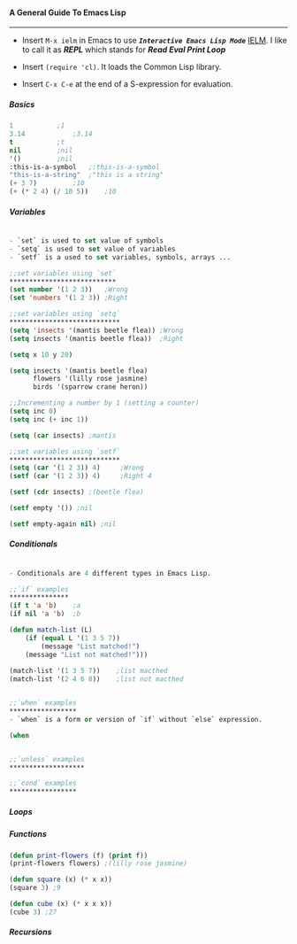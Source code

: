 #### A General Guide To Emacs Lisp
------------

- Insert `M-x ielm` in Emacs to use _**`Interactive Emacs Lisp Mode`**_ [IELM](http://wikemacs.org/wiki/IELM). I like to call it as _**REPL**_ which stands for _**Read Eval Print Loop**_  

- Insert `(require 'cl)`. It loads the Common Lisp library.

- Insert `C-x C-e` at the end of a S-expression for evaluation.

##### Basics

```el
1			;1
3.14			;3.14
t			;t
nil			;nil
'()			;nil
:this-is-a-symbol	;:this-is-a-symbol
"this-is-a-string" 	;"this is a string"
(+ 3 7)			;10
(+ (* 2 4) (/ 10 5))    ;10
```

##### Variables
```el

- `set` is used to set value of symbols
- `setq` is used to set value of variables
- `setf` is a used to set variables, symbols, arrays ...

;;set variables using `set`
***************************
(set number '(1 2 3))	;Wrong
(set 'numbers '(1 2 3)) ;Right

;;set variables using `setq`
****************************
(setq 'insects '(mantis beetle flea)) ;Wrong
(setq insects '(mantis beetle flea))  ;Right

(setq x 10 y 20) 

(setq insects '(mantis beetle flea)
      flowers '(lilly rose jasmine)
      birds '(sparrow crane heron))

;;Incrementing a number by 1 (setting a counter)
(setq inc 0)
(setq inc (+ inc 1))

(setq (car insects) ;mantis

;;set variables using `setf`
****************************
(setq (car '(1 2 3)) 4)		;Wrong
(setf (car '(1 2 3)) 4) 	;Right 4

(setf (cdr insects) ;(beetle flea)

(setf empty '()) ;nil

(setf empty-again nil) ;nil

```

##### Conditionals
```el

- Conditionals are 4 different types in Emacs Lisp.

;;`if` examples
*************** 
(if t 'a 'b)	;a
(if nil 'a 'b)  ;b

(defun match-list (L)
    (if (equal L '(1 3 5 7))
        (message "List matched!")
	(message "List not matched!")))
	
(match-list '(1 3 5 7))    ;list macthed
(match-list '(2 4 6 8))    ;list not macthed


;;`when` examples
*****************
- `when` is a form or version of `if` without `else` expression.

(when


;;`unless` examples
*******************

;;`cond` examples
*****************


```

##### Loops

##### Functions
```el
(defun print-flowers (f) (print f))
(print-flowers flowers) ;(lilly rose jasmine)

(defun square (x) (* x x))
(square 3) ;9

(defun cube (x) (* x x x))
(cube 3) ;27
```

##### Recursions





